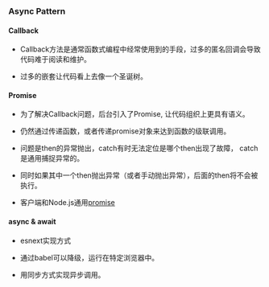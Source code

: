 ### Async Pattern

#### Callback

- Callback方法是通常函数式编程中经常使用到的手段，过多的匿名回调会导致代码难于阅读和维护。

- 过多的嵌套让代码看上去像一个圣诞树。

#### Promise

- 为了解决Callback问题，后台引入了Promise, 让代码组织上更具有语义。

- 仍然通过传递函数，或者传递promise对象来达到函数的级联调用。

- 问题是then的异常抛出，catch有时无法定位是哪个then出现了故障， catch是通用捕捉异常的。

- 同时如果其中一个then抛出异常（或者手动抛出异常），后面的then将不会被执行。

- 客户端和Node.js通用[promise](https://www.promisejs.org/)

#### async & await

- esnext实现方式

- 通过babel可以降级，运行在特定浏览器中。

- 用同步方式实现异步调用。